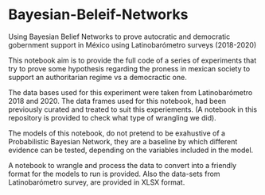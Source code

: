# Bayesian-Beleif-Networks
Using Bayesian Belief Networks to prove autocratic and democratic gobernment support in México using Latinobarómetro surveys (2018-2020)


This notebook aim is to provide the full code of a series of experiments that try to prove some hypothesis regarding the proness in mexican society to support an authoritarian regime vs a democractic one.

The data bases used for this experiment were taken from Latinobarómetro 2018 and 2020. The data frames used for this notebook, had been previously curated and treated to suit this experiements. (A notebook in this repository is provided to check what type of wrangling we did).

The models of this notebook, do not pretend to be exahustive of a Probabilistic Bayesian Network, they are a baseline by which different evidence can be tested, depending on the variables included in the model.

A notebook to wrangle and process the data to convert into a friendly format for the models to run is provided. Also the data-sets from Latinobarómetro survey, are provided in XLSX format.
